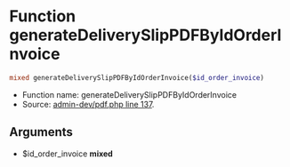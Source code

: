 Function generateDeliverySlipPDFByIdOrderInvoice
===========================





```php
mixed generateDeliverySlipPDFByIdOrderInvoice($id_order_invoice)
```

* Function name: generateDeliverySlipPDFByIdOrderInvoice
* Source: [admin-dev/pdf.php line 137](https://github.com/PrestaShop/PrestaShop/blob/1.5.0.5/admin-dev/pdf.php#L137).

Arguments
---------

* $id_order_invoice **mixed**

